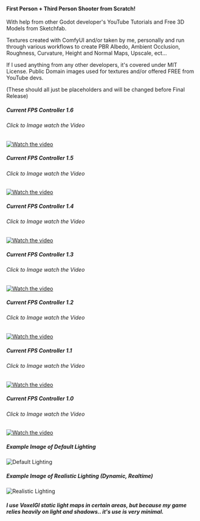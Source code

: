 #### First Person + Third Person Shooter from Scratch!

With help from other Godot developer's YouTube Tutorials and Free 3D Models from Sketchfab.

Textures created with ComfyUI and/or taken by me, personally and run through various workflows to create PBR Albedo, Ambient Occlusion, Roughness, Curvature, Height and Normal Maps, Upscale, ect...

If I used anything from any other developers, it's covered under MIT License.
Public Domain images used for textures and/or offered FREE from YouTube devs.

(These should all just be placeholders and will be changed before Final Release)

##### Current FPS Controller 1.6
###### Click to Image watch the Video
[![Watch the video](https://github.com/readycade/FPS-Godot-Basic-Setup-main/blob/main/thumbnails/CURRENT_FPS_CONTROLLER_V1.6.jpg)](https://www.youtube.com/watch?v=RZpjC5PDmIA)

##### Current FPS Controller 1.5
###### Click to Image watch the Video
[![Watch the video](https://github.com/readycade/FPS-Godot-Basic-Setup-main/blob/main/thumbnails/CURRENT_FPS_CONTROLLER_V1.5.jpg)](https://www.youtube.com/watch?v=Fsc6RHq_lFY)

##### Current FPS Controller 1.4
###### Click to Image watch the Video
[![Watch the video](https://github.com/readycade/FPS-Godot-Basic-Setup-main/blob/main/thumbnails/CURRENT_FPS_CONTROLLER_V1.4.jpg)](https://www.youtube.com/watch?v=_19QX1xkyfg)

##### Current FPS Controller 1.3
###### Click to Image watch the Video
[![Watch the video](https://github.com/readycade/FPS-Godot-Basic-Setup-main/blob/main/thumbnails/CURRENT_FPS_CONTROLLER_V1.3.jpg)](https://www.youtube.com/watch?v=GIrMzS2nOVg)

##### Current FPS Controller 1.2
###### Click to Image watch the Video
[![Watch the video](https://github.com/readycade/FPS-Godot-Basic-Setup-main/blob/main/thumbnails/CURRENT_FPS_CONTROLLER_V1.2.jpg)](https://www.youtube.com/watch?v=n0eoizOciEw)

##### Current FPS Controller 1.1
###### Click to Image watch the Video
[![Watch the video](https://github.com/readycade/FPS-Godot-Basic-Setup-main/blob/main/thumbnails/CURRENT_FPS_CONTROLLER_V1.1.jpg)](https://www.youtube.com/watch?v=cOmDICuQ5fg)

##### Current FPS Controller 1.0
###### Click to Image watch the Video
[![Watch the video](https://github.com/readycade/FPS-Godot-Basic-Setup-main/blob/main/thumbnails/CURRENT_FPS_CONTROLLER_V1.jpg)](https://www.youtube.com/watch?v=sAprVnZz5wU)

##### Example Image of Default Lighting
![Default Lighting](https://github.com/readycade/FPS-Godot-Basic-Setup-main/blob/main/thumbnails/DEFAULT_LIGHTING.jpg)

##### Example Image of Realistic Lighting (Dynamic, Realtime)
![Realistic Lighting](https://github.com/readycade/FPS-Godot-Basic-Setup-main/blob/main/thumbnails/REALISTIC_LIGHTING.jpg)

##### I use VoxelGI static light maps in certain areas, but because my game relies heavily on light and shadows.. it's use is very minimal.